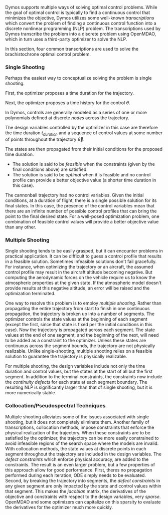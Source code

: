 Dymos supports multiple ways of solving optimal control problems.
While the goal of optimal control is typically to find a continuous control that minimizes the objective, Dymos utilizes some well-known _transcriptions_ which convert the problem of finding a continuous control function into a discrete nonlinear programming (NLP) problem.
The transcriptions used by Dymos transcribe the problem into a discrete problem using OpenMDAO, which in turn uses a third-party optimizer to solve the NLP.

In this section, four common transcriptions are used to solve the brachistochrone optimal control problem.

### Single Shooting

Perhaps the easiest way to conceptualize solving the problem is single shooting.

First, the optimizer proposes a time duration for the trajectory.

Next, the optimizer proposes a time history for the control $\theta$.

In Dymos, controls are generally modeled as a series of one or more polynomials defined at discrete _nodes_ across the trajectory.

The design variables controlled by the optimizer in this case are therefore the time duration $t_{duration}$ and a sequence of control values at some number of points throughout the trajectory $\vec{\theta}$.

The states are then propagated from their initial conditions for the proposed time duration.

- The solution is said to be _feasible_ when the constraints (given by the final conditions above) are satisfied.
- The solution is said to be _optimal_ when it is feasible and no control profile can provide a better objective value (a shorter time duration in this case).

The cannonball trajectory had no control variables.
Given the initial conditions, at a duration of flight, there is a single possible solution for its final states.
In this case, the presence of the control variables mean that there are an infinite number of possible control profiles that can bring the point to the final desired state.
For a well-posed optimization problem, one combination of feasible control values will provide a better objective value than any other.

### Multiple Shooting

Single shooting tends to be easily grasped, but it can encounter problems in practical application.
It can be difficult to guess a control profile that results in a feasible solution.
Sometimes infeasible solutions don't fail gracefully.
For instance, when optimizing the trajectory or an aircraft, the assumed control profile may result in the aircraft altitude becoming negative.
But computing the aerodynamic forces on the vehicle require us to know the atmospheric properties at the given state.
If the atmospheric model doesn't provide results at this negative altitude, an error will be raised and the optimization terminated.

One way to resolve this problem is to employ _multiple shooting_.
Rather than propagating the entire trajectory from start to finish in one continuous propagation, the trajectory is broken up into a number of segments.
The optimizer controls the state values at the beginning of each segment (except the first, since that state is fixed per the initial conditions in this case).
Now the trajectory is propagated across each segment.
The state values at the end of one segment, and the beginning of the next, will need to be added as a constraint to the optimizer.
Unless these states are continuous across the segment bounds, the trajectory are not physically realizable.
Unlike single-shooting, multiple shooting relies on a feasible solution to guarantee the trajectory is physically realizable.

For multiple shooting, the design variables include not only the time duration and control values, but the states at the start of all but the first segment.
In addition to the terminal constraints, the constraints now include the _continuity defects_ for each state at each segment boundary.
The resulting NLP is significantly larger than that of single shooting, but it is more numerically stable.

### Collocation/Pseudospectral Techniques

Multiple shooting alleviates some of the issues associated with single shooting, but it does not completely eliminate them.
Another family of transcriptions, collocation methods, impose constraints that enforce the physical realization of the trajectory.
When these constraints are to be satisfied by the optimizer, the trajectory can be more easily constrained to avoid infeasible regions of the search space where the models are invalid.
With collocation methods, the state values at discrete points in each segment throughout the trajectory are included in the design variables.
The _defect constraints_ which enforce physical accuracy, are added to the constraints.
The result is an even larger problem, but a few properties of this approach allow for good performance.
First, theres no propagation performed during each iteration, ODE simply needs to be evaluated.
Second, by breaking the trajectory into segments, the _defect constraints_ in any given segment are only impacted by the state and control values within that segment.
This makes the _jacobian_ matrix, the derivatives of the objective and constraints with respect to the design variables, very _sparse_.
OpenMDAO and some optimizers can capitalize on this sparsity to evaluate the derivatives for the optimizer much more quickly.
